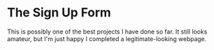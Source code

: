 # The Sign Up Form

This is possibly one of the best projects I have done so far. It still looks amateur, but I'm just happy I completed a legitimate-looking webpage.
